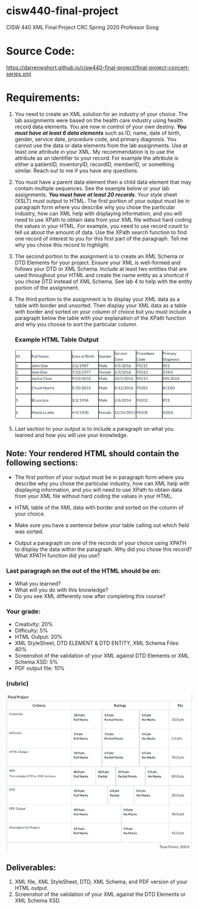 # cisw440-final-project

CISW 440 XML Final Project
CRC Spring 2020
Professor Song

# Source Code:
<https://darrenwshort.github.io/cisw440-final-project/final-project-concert-series.xml>

# Requirements:

1. You need to create an XML solution for an industry of your choice. The lab assignments were based on the health care industry using health record data elements. You are now in control of your own destiny. _**You must have at least 6 data elements**_ such as ID, name, date of birth, gender, service date, procedure code, and primary diagnosis. You cannot use the data or data elements from the lab assignments. Use at least one attribute in your XML. My recommendation is to use the attribute as an identifier to your record. For example the attribute is either a patientID, inventoryID, recordID, memberID, or something similar. Reach out to me if you have any questions. 

1. You must have a parent data element then a child data element that may contain multiple sequences. See the example below or your lab assignments. _**You must have at least 20 records**_. Your style sheet (XSLT) must output to HTML. The first portion of your output must be in paragraph form where you describe why you chose the particular industry, how can XML help with displaying information, and you will need to use XPath to obtain data from your XML file without hard coding the values in your HTML. For example, you need to use record count to tell us about the amount of data. Use the XPath search function to find one record of interest to you for this first part of the paragraph. Tell me why you chose this record to highlight.

1. The second portion to the assignment is to create an XML Schema or DTD Elements for your project. Ensure your XML is well-formed and follows your DTD or XML Schema. Include at least two entities that are used throughout your HTML and create the name entity as a shortcut if you chose DTD instead of XML Schema. See lab 4 to help with the entity portion of the assignment.

1. The third portion to the assignment is to display your XML data as a table with border and unsorted. Then display your XML data as a table with border and sorted on your column of choice but you must include a paragraph below the table with your explanation of the XPath function and why you choose to sort the particular column.

    ### Example HTML Table Output
    ![image](/images/ex-output.png)


1. Last section to your output is to include a paragraph on what you learned and how you will use your knowledge.

## Note:  Your rendered HTML should contain the following sections:
* The first portion of your output must be in paragraph form where you describe why you chose the particular industry, how can XML help with displaying information, and you will need to use XPath to obtain data from your XML file without hard coding the values in your HTML.

* HTML table of the XML data with border and sorted on the column of your choice. 

* Make sure you have a sentence below your table calling out which field was sorted.

* Output a paragraph on one of the records of your choice using XPATH to display the data within the paragraph. Why did you chose this record? What XPATH function did you use?


### Last paragraph on the out of the HTML should be on:
* What you learned? 
* What will you do with this knowledge?  
* Do you see XML differently now after completing this course?

### Your grade:
* Creativity: 20%
* Difficulty: 5%
* HTML Output: 20%
* XML StyleSheet, DTD ELEMENT & DTD ENTITY, XML Schema Files: 40%
* Screenshot of the validation of your XML against DTD Elements or XML Schema XSD: 5%
* PDF output file: 10%

### (rubric)
![image](/images/rubric.png)

## Deliverables:
1. XML file, XML StyleSheet, DTD, XML Schema, and PDF version of your HTML output.
2. Screenshot of the validation of your XML against the DTD Elements or XML Schema XSD.